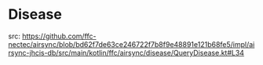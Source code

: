 # Disease

src: https://github.com/ffc-nectec/airsync/blob/bd62f7de63ce246722f7b8f9e48891e121b68fe5/impl/airsync-jhcis-db/src/main/kotlin/ffc/airsync/disease/QueryDisease.kt#L34